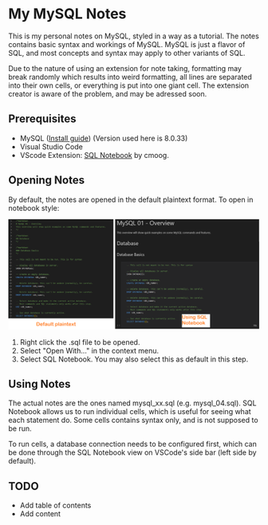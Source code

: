 # My MySQL Notes

This is my personal notes on MySQL, styled in a way as a tutorial. The notes contains basic syntax and workings of MySQL. MySQL is just a flavor of SQL, and most concepts and syntax may apply to other variants of SQL.

Due to the nature of using an extension for note taking, formatting may break randomly which results into weird formatting, all lines are separated into their own cells, or everything is put into one giant cell. The extension creator is aware of the problem, and may be adressed soon.

## Prerequisites

- MySQL ([Install guide](https://dev.mysql.com/doc/mysql-installation-excerpt/5.7/en/)) (Version used here is 8.0.33)
- Visual Studio Code
- VScode Extension: [SQL Notebook](https://marketplace.visualstudio.com/items?itemName=cmoog.sqlnotebook) by cmoog.

## Opening Notes

By default, the notes are opened in the default plaintext format. To open in notebook style:

![Alt text](img/notebook-difference.png)

1. Right click the .sql file to be opened.
2. Select "Open With..." in the context menu.
3. Select SQL Notebook. You may also select this as default in this step.

## Using Notes

The actual notes are the ones named mysql_xx.sql (e.g. mysql_04.sql). SQL Notebook allows us to run individual cells, which is useful for seeing what each statement do. Some cells contains syntax only, and is not supposed to be run.

To run cells, a database connection needs to be configured first, which can be done through the SQL Notebook view on VSCode's side bar (left side by default).

## TODO

- Add table of contents
- Add content